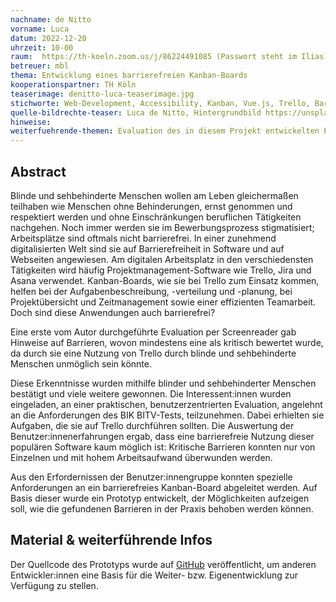 ```yaml
---
nachname: de Nitto
vorname: Luca
datum: 2022-12-20
uhrzeit: 10-00
raum:  https://th-koeln.zoom.us/j/86224491085 (Passwort steht im Ilias) Präsentation
betreuer: mbl
thema: Entwicklung eines barrierefreien Kanban-Boards
kooperationspartner: TH Köln
teaserimage: denitto-luca-teaserimage.jpg
stichworte: Web-Development, Accessibility, Kanban, Vue.js, Trello, Barriere-Test, Evaluation
quelle-bildrechte-teaser: Luca de Nitto, Hintergrundbild https://unsplash.com/photos/tfNyTfJpKvc - von Lala Azizli
hinweise:
weiterfuehrende-themen: Evaluation des in diesem Projekt entwickelten Prototyps durch blinde und sehbehinderte Menschen | Prüfen der populären Projektmanagement-Software Jira, insbesondere dort genutzter visueller Bedienelemente wie Roadmaps, die in Form verschiedenfarbiger Balken realisiert werden - Sind diese (und andere visuelle Bedienelemente in Jira) durch Screenreader problemlos ansteuerbar?
---
```


## Abstract

Blinde und sehbehinderte Menschen wollen am Leben gleichermaßen teilhaben wie Menschen ohne Behinderungen, ernst genommen und respektiert werden und ohne Einschränkungen beruflichen Tätigkeiten nachgehen. Noch immer werden sie im Bewerbungsprozess stigmatisiert; Arbeitsplätze sind oftmals nicht barrierefrei. In einer zunehmend digitalisierten Welt sind sie auf Barrierefreiheit in Software und auf Webseiten angewiesen. Am digitalen Arbeitsplatz in den verschiedensten Tätigkeiten wird häufig Projektmanagement-Software wie Trello, Jira und Asana verwendet. Kanban-Boards, wie sie bei Trello zum Einsatz kommen, helfen bei der Aufgabenbeschreibung, -verteilung und -planung, bei Projektübersicht und Zeitmanagement sowie einer effizienten Teamarbeit. Doch sind diese Anwendungen auch barrierefrei?

Eine erste vom Autor durchgeführte Evaluation per Screenreader gab Hinweise auf Barrieren, wovon mindestens eine als kritisch bewertet wurde, da durch sie eine Nutzung von Trello durch blinde und sehbehinderte Menschen unmöglich sein könnte.

Diese Erkenntnisse wurden mithilfe blinder und sehbehinderter Menschen bestätigt und viele weitere gewonnen. Die Interessent:innen wurden eingeladen, an einer praktischen, benutzerzentrierten Evaluation, angelehnt an die Anforderungen des BIK BITV-Tests, teilzunehmen. Dabei erhielten sie Aufgaben, die sie auf Trello durchführen sollten. Die Auswertung der Benutzer:innenerfahrungen ergab, dass eine barrierefreie Nutzung dieser populären Software kaum möglich ist: Kritische Barrieren konnten nur von Einzelnen und mit hohem Arbeitsaufwand überwunden werden.

Aus den Erfordernissen der Benutzer:innengruppe konnten spezielle Anforderungen an ein barrierefreies Kanban-Board abgeleitet werden. Auf Basis dieser wurde ein Prototyp entwickelt, der Möglichkeiten aufzeigen soll, wie die gefundenen Barrieren in der Praxis behoben werden können.

## Material & weiterführende Infos
Der Quellcode des Prototyps wurde auf [GitHub](https://github.com/dnwebdesign/pp-kanban) veröffentlicht, um anderen Entwickler:innen eine Basis für die Weiter- bzw. Eigenentwicklung zur Verfügung zu stellen.
